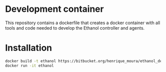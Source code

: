 # Development container #

This repository contains a dockerfile that creates a docker container with all tools and code needed to develop the Ethanol controller and agents.


# Installation #

```bash
docker build -t ethanol https://bitbucket.org/henrique_moura/ethanol_devel.git
docker run -it ethanol
```

